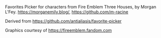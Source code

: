 Favorites Picker for characters from Fire Emblem Three Houses, by Morgan L'Fey. https://morganemily.blog/, https://github.com/m-racine

Derived from https://github.com/antialiasis/favorite-picker

Graphics courtesy of https://fireemblem.fandom.com
